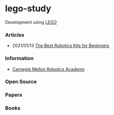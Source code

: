 # lego-study
Development using [LEGO](https://www.lego.com/)



### Articles
- 2021/01/13 [The Best Robotics Kits for Beginners](https://www.nytimes.com/wirecutter/reviews/best-robotics-kits-for-beginners/)


### Information
- [Carnegie Mellon Robotics Academy](https://www.cmu.edu/roboticsacademy/roboticscurriculum/)


### Open Source


### Papers



### Books




